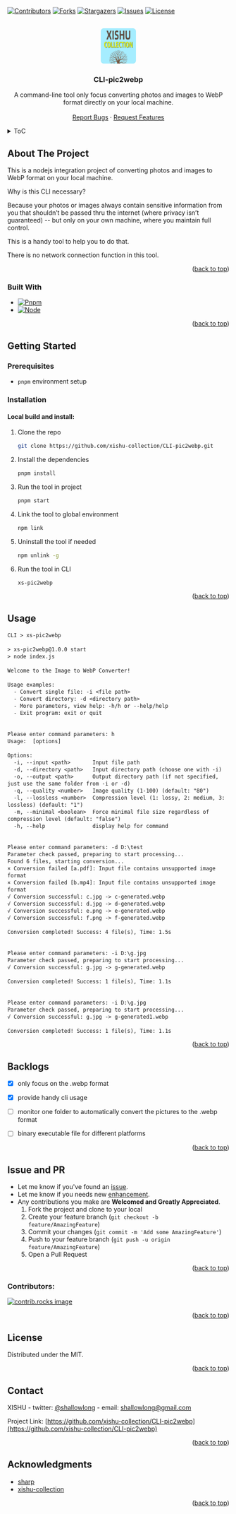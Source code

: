<a id="readme-top"></a>

<!-- PROJECT SHIELDS -->
[![Contributors][contributors-shield]][contributors-url]
[![Forks][forks-shield]][forks-url]
[![Stargazers][stars-shield]][stars-url]
[![Issues][issues-shield]][issues-url]
[![License][license-shield]][license-url]


<!-- PROJECT LOGO -->
<br />
<div align="center">
  <a href="https://github.com/xishu-collection/CLI-pic2webp">
    <img src="_proj_images/logo.webp" alt="Logo" width="80" height="80">
  </a>

<h3 align="center">CLI-pic2webp</h3>

  <p align="center">
    A command-line tool only focus converting photos and images to WebP format directly on your local machine.
    <br />
    <br />
    <a href="https://github.com/xishu-collection/CLI-pic2webp/issues/new?labels=bug">Report Bugs</a>
    &middot;
    <a href="https://github.com/xishu-collection/CLI-pic2webp/issues/new?labels=enhancement">Request Features</a>
  </p>
</div>



<!-- TABLE OF CONTENTS -->
<details>
  <summary>ToC</summary>
  <ol>
    <li>
      <a href="#about-the-project">About The Project</a>
      <ul>
        <li><a href="#built-with">Built With</a></li>
      </ul>
    </li>
    <li>
      <a href="#getting-started">Getting Started</a>
      <ul>
        <li><a href="#prerequisites">Prerequisites</a></li>
        <li><a href="#installation">Installation</a></li>
      </ul>
    </li>
    <li><a href="#usage">Usage</a></li>
    <li><a href="#backlogs">Backlogs</a></li>
    <li>
		<a href="#issue-and-pr">Issue and PR</a>
		<ul>
        <li><a href="#contributors">Contributors</a></li>
      </ul>
	</li>
    <li><a href="#license">License</a></li>
    <li><a href="#contact">Contact</a></li>
    <li><a href="#acknowledgments">Acknowledgments</a></li>
  </ol>
</details>



<!-- ABOUT THE PROJECT -->
## About The Project

This is a nodejs integration project of converting photos and images to WebP format on your local machine.

Why is this CLI necessary? 

Because your photos or images always contain sensitive information from you
that shouldn’t be passed thru the internet (where privacy isn’t guaranteed) -- but only on your own machine, where you maintain full control.

This is a handy tool to help you to do that.

There is no network connection function in this tool.

<p align="right">(<a href="#readme-top">back to top</a>)</p>



### Built With

* [![Pnpm][pnpm]][pnpm-url]
* [![Node][Node.js]][Node-url]

<p align="right">(<a href="#readme-top">back to top</a>)</p>



<!-- GETTING STARTED -->
## Getting Started


### Prerequisites

* ```pnpm``` environment setup

### Installation

#### Local build and install:
1. Clone the repo
   ```sh
   git clone https://github.com/xishu-collection/CLI-pic2webp.git
   ```
2. Install the dependencies
   ```sh
   pnpm install
   ```
3. Run the tool in project
   ```sh
   pnpm start
   ```
4. Link the tool to global environment
   ```sh
   npm link
   ```
5. Uninstall the tool if needed
   ```sh
   npm unlink -g
   ```
6. Run the tool in CLI
   ```sh
   xs-pic2webp
   ```

<p align="right">(<a href="#readme-top">back to top</a>)</p>



<!-- USAGE EXAMPLES -->
## Usage

```
CLI > xs-pic2webp

> xs-pic2webp@1.0.0 start
> node index.js

Welcome to the Image to WebP Converter!

Usage examples:
  - Convert single file: -i <file path>
  - Convert directory: -d <directory path>
  - More parameters, view help: -h/h or --help/help
  - Exit program: exit or quit


Please enter command parameters: h
Usage:  [options]

Options:
  -i, --input <path>       Input file path
  -d, --directory <path>   Input directory path (choose one with -i)
  -o, --output <path>      Output directory path (if not specified, just use the same folder from -i or -d)
  -q, --quality <number>   Image quality (1-100) (default: "80")
  -l, --lossless <number>  Compression level (1: lossy, 2: medium, 3: lossless) (default: "1")
  -m, --minimal <boolean>  Force minimal file size regardless of compression level (default: "false")
  -h, --help               display help for command


Please enter command parameters: -d D:\test
Parameter check passed, preparing to start processing...
Found 6 files, starting conversion...
× Conversion failed [a.pdf]: Input file contains unsupported image format
× Conversion failed [b.mp4]: Input file contains unsupported image format
√ Conversion successful: c.jpg -> c-generated.webp
√ Conversion successful: d.jpg -> d-generated.webp
√ Conversion successful: e.png -> e-generated.webp
√ Conversion successful: f.png -> f-generated.webp

Conversion completed! Success: 4 file(s), Time: 1.5s


Please enter command parameters: -i D:\g.jpg
Parameter check passed, preparing to start processing...
√ Conversion successful: g.jpg -> g-generated.webp

Conversion completed! Success: 1 file(s), Time: 1.1s


Please enter command parameters: -i D:\g.jpg
Parameter check passed, preparing to start processing...
√ Conversion successful: g.jpg -> g-generated1.webp

Conversion completed! Success: 1 file(s), Time: 1.1s
```

<p align="right">(<a href="#readme-top">back to top</a>)</p>



<!-- ROADMAP -->
## Backlogs

- [x] only focus on the .webp format
- [x] provide handy cli usage
- [ ] monitor one folder to automatically convert the pictures to the .webp format
- [ ] binary executable file for different platforms


<p align="right">(<a href="#readme-top">back to top</a>)</p>


<!-- CONTRIBUTING -->
## Issue and PR

- Let me know if you've found an [issue](https://github.com/xishu-collection/CLI-pic2webp/issues/new).
- Let me know if you needs new [enhancement](https://github.com/xishu-collection/CLI-pic2webp/issues/new?labels=enhancement).
- Any contributions you make are **Welcomed and Greatly Appreciated**.
	1. Fork the project and clone to your local
	2. Create your feature branch (`git checkout -b feature/AmazingFeature`)
	3. Commit your changes (`git commit -m 'Add some AmazingFeature'`)
	4. Push to your feature branch (`git push -u origin feature/AmazingFeature`)
	5. Open a Pull Request


<p align="right">(<a href="#readme-top">back to top</a>)</p>


### Contributors:

<a href="https://github.com/xishu-collection/CLI-pic2webp/graphs/contributors">
  <img src="https://contrib.rocks/image?repo=xishu-collection/CLI-pic2webp" alt="contrib.rocks image" />
</a>


<p align="right">(<a href="#readme-top">back to top</a>)</p>


<!-- LICENSE -->
## License

Distributed under the MIT.

<p align="right">(<a href="#readme-top">back to top</a>)</p>



<!-- CONTACT -->
## Contact

XISHU - twitter: [@shallowlong](https://x.com/shallowlong) - email: shallowlong@gmail.com

Project Link: [https://github.com/xishu-collection/CLI-pic2webp](https://github.com/xishu-collection/CLI-pic2webp)

<p align="right">(<a href="#readme-top">back to top</a>)</p>



<!-- ACKNOWLEDGMENTS -->
## Acknowledgments

* [sharp](https://github.com/lovell/sharp)
* [xishu-collection](https://github.com/xishu-collection)

<p align="right">(<a href="#readme-top">back to top</a>)</p>



<!-- MARKDOWN LINKS & IMAGES -->
<!-- https://www.markdownguide.org/basic-syntax/#reference-style-links -->
[contributors-shield]: https://img.shields.io/github/contributors/xishu-collection/CLI-pic2webp.svg?style=for-the-badge
[contributors-url]: https://github.com/xishu-collection/CLI-pic2webp/graphs/contributors
[forks-shield]: https://img.shields.io/github/forks/xishu-collection/CLI-pic2webp.svg?style=for-the-badge
[forks-url]: https://github.com/xishu-collection/CLI-pic2webp/network/members
[stars-shield]: https://img.shields.io/github/stars/xishu-collection/CLI-pic2webp.svg?style=for-the-badge
[stars-url]: https://github.com/xishu-collection/CLI-pic2webp/stargazers
[issues-shield]: https://img.shields.io/github/issues/xishu-collection/CLI-pic2webp.svg?style=for-the-badge
[issues-url]: https://github.com/xishu-collection/CLI-pic2webp/issues
[license-shield]: https://img.shields.io/github/license/xishu-collection/CLI-pic2webp.svg?style=for-the-badge
[license-url]: LICENSE


[npm]: https://img.shields.io/badge/npm-CB3837?style=for-the-badge&logo=npm&logoColor=white
[npm-url]: https://www.npmjs.com/
[pnpm]: https://img.shields.io/badge/pnpm-F69220?style=for-the-badge&logo=pnpm&logoColor=white
[pnpm-url]: https://www.npmjs.com/
[webpack]: https://img.shields.io/badge/webpack-8DD6F9?style=for-the-badge&logo=webpack&logoColor=white
[webpack-url]: https://www.webpackjs.com/
[.ENV]: https://img.shields.io/badge/dotenv-ECD53F?style=for-the-badge&logo=dotenv&logoColor=white
[.ENV-url]: https://www.dotenv.org/


[Node.js]: https://img.shields.io/badge/node.js-5FA04E?style=for-the-badge&logo=nodedotjs&logoColor=white
[Node-url]: https://nodejs.org/
[Vue.js]: https://img.shields.io/badge/Vue.js-35495E?style=for-the-badge&logo=vuedotjs&logoColor=4FC08D
[Vue-url]: https://vuejs.org/

[Svelte.dev]: https://img.shields.io/badge/Svelte-4A4A55?style=for-the-badge&logo=svelte&logoColor=FF3E00
[Svelte-url]: https://svelte.dev/
[JQuery.com]: https://img.shields.io/badge/jQuery-0769AD?style=for-the-badge&logo=jquery&logoColor=white
[JQuery-url]: https://jquery.com
[Bootstrap.com]: https://img.shields.io/badge/Bootstrap-563D7C?style=for-the-badge&logo=bootstrap&logoColor=white
[Bootstrap-url]: https://getbootstrap.com
[Fontawesome.com]: https://img.shields.io/badge/Fontawesome-538DD7?style=for-the-badge&logo=fontawesome&logoColor=white
[Fontawesome-url]: https://fontawesome.com/


[Electronjs.org]: https://img.shields.io/badge/Electron-47848F?style=for-the-badge&logo=electron&logoColor=white
[Electronjs-url]: https://www.electronjs.org/
[MySQL.com]: https://img.shields.io/badge/MySQL-4479A1?style=for-the-badge&logo=mysql&logoColor=white
[MySQL-url]: https://www.mysql.com/
